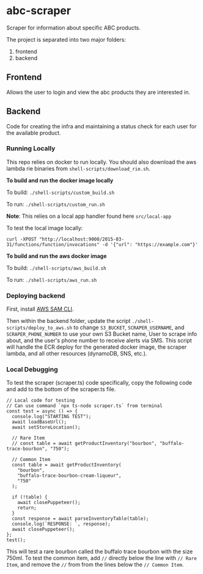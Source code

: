 # abc-scraper
Scraper for information about specific ABC products.

The project is separated into two major folders:
1) frontend
2) backend

## Frontend

Allows the user to login and view the abc products they are interested in.

## Backend

Code for creating the infra and maintaining a status check for each user for the available product.

### Running Locally

This repo relies on docker to run locally. You should also download the aws lambda rie binaries from `shell-scripts/download_rie.sh`.

**To build and run the docker image locally**

To build: `./shell-scripts/custom_build.sh`

To run: `./shell-scripts/custom_run.sh`

**Note**: This relies on a local app handler found here `src/local-app`

To test the local image locally: 

`curl -XPOST "http://localhost:9000/2015-03-31/functions/function/invocations" -d '{"url": "https://example.com"}'`

**To build and run the aws docker image**

To build: `./shell-scripts/aws_build.sh`

To run: `./shell-scripts/aws_run.sh`


### Deploying backend

First, install [AWS SAM CLI](https://docs.aws.amazon.com/serverless-application-model/latest/developerguide/serverless-sam-cli-install.html).

Then within the backend folder, update the script `./shell-scripts/deploy_to_aws.sh` to change `S3_BUCKET`, `SCRAPER_USERNAME`, and `SCRAPER_PHONE_NUMBER` to use your own S3 Bucket name, User to scrape info about, and the user's phone number to receive alerts via SMS. This script will handle the ECR deploy for the generated docker image, the scraper lambda, and all other resources (dynamoDB, SNS, etc.).

### Local Debugging

To test the scraper (scraper.ts) code specifically, copy the following code and add to the bottom of the scraper.ts file.
```
// Local code for testing
// Can use command `npx ts-node scraper.ts` from terminal
const test = async () => {
  console.log("STARTING TEST");
  await loadBaseUrl();
  await setStoreLocation();

  // Rare Item
  // const table = await getProductInventory("bourbon", "buffalo-trace-bourbon", "750");

  // Common Item
  const table = await getProductInventory(
    "bourbon",
    "buffalo-trace-bourbon-cream-liqueur",
    "750"
  );

  if (!table) {
    await closePuppeteer();
    return;
  }
  const response = await parseInventoryTable(table);
  console.log(`RESPONSE: `, response);
  await closePuppeteer();
};
test();
```
This will test a rare bourbon called the buffalo trace bourbon with the size 750ml. To test the common item, add `//` directly below the line with `// Rare Item`, and remove the `//` from from the lines below the `// Common Item`.